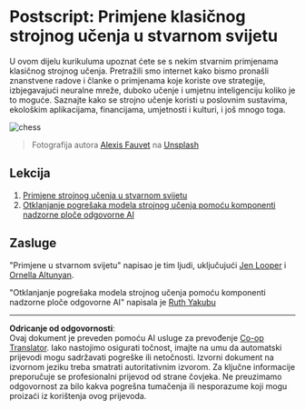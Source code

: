 <!--
CO_OP_TRANSLATOR_METADATA:
{
  "original_hash": "5e069a0ac02a9606a69946c2b3c574a9",
  "translation_date": "2025-09-05T12:23:03+00:00",
  "source_file": "9-Real-World/README.md",
  "language_code": "hr"
}
-->
# Postscript: Primjene klasičnog strojnog učenja u stvarnom svijetu

U ovom dijelu kurikuluma upoznat ćete se s nekim stvarnim primjenama klasičnog strojnog učenja. Pretražili smo internet kako bismo pronašli znanstvene radove i članke o primjenama koje koriste ove strategije, izbjegavajući neuralne mreže, duboko učenje i umjetnu inteligenciju koliko je to moguće. Saznajte kako se strojno učenje koristi u poslovnim sustavima, ekološkim aplikacijama, financijama, umjetnosti i kulturi, i još mnogo toga.

![chess](../../../9-Real-World/images/chess.jpg)

> Fotografija autora <a href="https://unsplash.com/@childeye?utm_source=unsplash&utm_medium=referral&utm_content=creditCopyText">Alexis Fauvet</a> na <a href="https://unsplash.com/s/photos/artificial-intelligence?utm_source=unsplash&utm_medium=referral&utm_content=creditCopyText">Unsplash</a>
  
## Lekcija

1. [Primjene strojnog učenja u stvarnom svijetu](1-Applications/README.md)
2. [Otklanjanje pogrešaka modela strojnog učenja pomoću komponenti nadzorne ploče odgovorne AI](2-Debugging-ML-Models/README.md)

## Zasluge

"Primjene u stvarnom svijetu" napisao je tim ljudi, uključujući [Jen Looper](https://twitter.com/jenlooper) i [Ornella Altunyan](https://twitter.com/ornelladotcom).

"Otklanjanje pogrešaka modela strojnog učenja pomoću komponenti nadzorne ploče odgovorne AI" napisala je [Ruth Yakubu](https://twitter.com/ruthieyakubu)

---

**Odricanje od odgovornosti**:  
Ovaj dokument je preveden pomoću AI usluge za prevođenje [Co-op Translator](https://github.com/Azure/co-op-translator). Iako nastojimo osigurati točnost, imajte na umu da automatski prijevodi mogu sadržavati pogreške ili netočnosti. Izvorni dokument na izvornom jeziku treba smatrati autoritativnim izvorom. Za ključne informacije preporučuje se profesionalni prijevod od strane čovjeka. Ne preuzimamo odgovornost za bilo kakva pogrešna tumačenja ili nesporazume koji mogu proizaći iz korištenja ovog prijevoda.